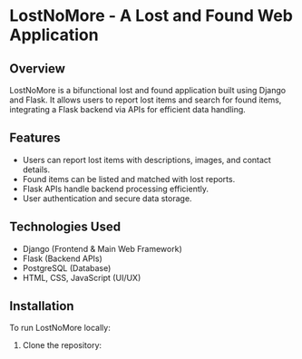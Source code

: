 # LostNoMore - A Lost and Found Web Application

## Overview
LostNoMore is a bifunctional lost and found application built using Django and Flask. It allows users to report lost items and search for found items, integrating a Flask backend via APIs for efficient data handling.

## Features
- Users can report lost items with descriptions, images, and contact details.
- Found items can be listed and matched with lost reports.
- Flask APIs handle backend processing efficiently.
- User authentication and secure data storage.

## Technologies Used
- Django (Frontend & Main Web Framework)
- Flask (Backend APIs)
- PostgreSQL (Database)
- HTML, CSS, JavaScript (UI/UX)

## Installation
To run LostNoMore locally:
1. Clone the repository:

